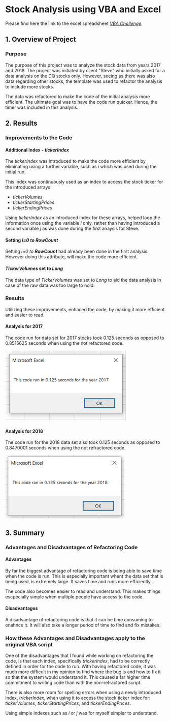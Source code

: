 # Stock Analysis using VBA and Excel 

Please find here the link to the excel spreadsheet [*VBA Challenge*](VBA_Challenge.xlsm.zip).

## 1. Overview of Project

### Purpose
The purpose of this project was to analyze the stock data from years 2017 and 2018. The project was initiated by client "Steve" who initially asked for a data analysis on the DQ stocks only. However, seeing as there was also data regarding other stocks, the template was used to refactor the analysis to include more stocks. 

The data was refactored to make the code of the initial analysis more efficient. The ultimate goal was to have the code run quicker. Hence, the timer was included in this analysis. 

## 2. Results

### Improvements to the Code 
#### Additional Index - *tickerIndex*
The *tickerIndex* was introduced to make the code more efficient by eliminating using a further variable, such as *i* which was used during the initial run. 

This index was continuously used as an index to access the stock ticker for the introduced arrays:
- *tickerVolumes*
- *tickerStartingPrices*
- *tickerEndingPrices*

Using *tickerIndex* as an introduced index for these arrays, helped loop the information once using the variable *i* only, rather than having introduced a second variable *j* as was done during the first anaysis for Steve. 

#### Setting *i=0 to __RowCount__* 
Setting *i=0 to __RowCount__* had already been done in the first analysis. However doing this attribute, will make the code more efficient. 

#### *TickerVolumes* set to *Long*
The data type of *TickerVolumes* was set to *Long* to aid the data analysis in case of the raw data was too large to hold.

### Results 
Utilizing these improvements, enhaced the code, by making it more efficient and easier to read. 

#### Analysis for 2017
The code run for data set for 2017 stocks took 0.125 seconds as opposed to 0.8515625 seconds when using the not refactored code.

![Time stamp refactored 2017 data](Resources/VBA_Challenge_2017.png)

#### Analysis for 2018 
The code run for the 2018 data set also took 0.125 seconds as opposed to 0.8470001 seconds when using the not refractored code. 

![Time stamp refactored 2018 data](Resources/VBA_Challenge_2018.PNG)

## 3. Summary 

### Advantages and Disadvantages of Refactoring Code
#### Advantages
By far the biggest advantage of refactoring code is being able to save time when the code is run. This is especially important whent the data set that is being used, is extremely large. It saves time and runs more efficiently. 

The code also becomes easier to read and understand. This makes things escpecially simple when multiple people have access to the code. 

#### Disadvantages
A disadvantage of refactoring code is that it can be time consuming to enahnce it. It will also take a longer period of time to find and fix mistakes. 

### How these Advantages and Disadvantages apply to the original VBA script
One of the disadvantages that I found while working on refactoring the code, is that each index, specifically *trickerIndex*, had to be correctly defined in order for the code to run. With having refactored code, it was much more difficult in my opinion to find where the bug is and how to fix it so that the system would understand it. This caused a far higher time commitment to writing code than with the non-refractored script. 

There is also more room for spelling errors when using a newly introduced index, *trickerIndex*, when using it to access the stock ticker index for: *tickerVolumes*, *tickerStartingPrices*, and *tickerEndingPrices*.

Using simple indexes such as *i* or *j* was for myself simpler to understand. 
